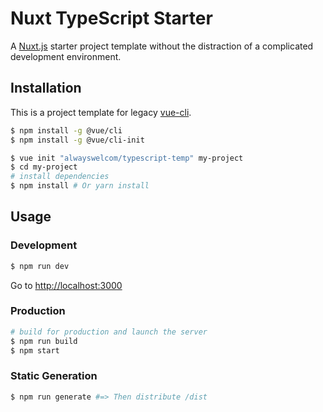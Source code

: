 # Nuxt TypeScript Starter

A [Nuxt.js](https://github.com/nuxt/nuxt.js) starter project template without the distraction of a complicated development environment.

## Installation

This is a project template for legacy [vue-cli](https://cli.vuejs.org/guide/creating-a-project.html#pulling-2-x-templates-legacy).

```bash
$ npm install -g @vue/cli
$ npm install -g @vue/cli-init
```

``` bash
$ vue init "alwayswelcom/typescript-temp" my-project
$ cd my-project
# install dependencies
$ npm install # Or yarn install
```

## Usage

### Development

``` bash
$ npm run dev
```

Go to [http://localhost:3000](http://localhost:3000)

### Production

``` bash
# build for production and launch the server
$ npm run build
$ npm start
```

### Static Generation

```bash
$ npm run generate #=> Then distribute /dist
```
